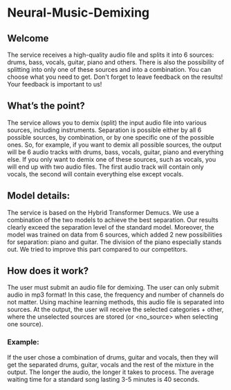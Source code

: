 # Neural-Music-Demixing

## Welcome

The service receives a high-quality audio file and splits it into 6 sources: drums, bass, vocals, guitar, piano and others. There is also the possibility of splitting into only one of these sources and into a combination. You can choose what you need to get. Don't forget to leave feedback on the results! Your feedback is important to us!

## What’s the point?

The service allows you to demix (split) the input audio file into various sources, including instruments. Separation is possible either by all 6 possible sources, by combination, or by one specific one of the possible ones. So, for example, if you want to demix all possible sources, the output will be 6 audio tracks with drums, bass, vocals, guitar, piano and everything else. If you only want to demix one of these sources, such as vocals, you will end up with two audio files. The first audio track will contain only vocals, the second will contain everything else except vocals.

## Model details:

The service is based on the Hybrid Transformer Demucs. We use a combination of the two models to achieve the best separation. Our results clearly exceed the separation level of the standard model. Moreover, the model was trained on data from 6 sources, which added 2 new possibilities for separation: piano and guitar. The division of the piano especially stands out. We tried to improve this part compared to our competitors.

## How does it work?

The user must submit an audio file for demixing. The user can only submit audio in mp3 format! In this case, the frequency and number of channels do not matter. Using machine learning methods, this audio file is separated into sources. At the output, the user will receive the selected categories + other, where the unselected sources are stored (or <no_source> when selecting one source).

### Example:

If the user chose a combination of drums, guitar and vocals, then they will get the separated drums, guitar, vocals and the rest of the mixture in the output. The longer the audio, the longer it takes to process. The average waiting time for a standard song lasting 3-5 minutes is 40 seconds.

